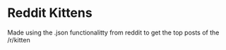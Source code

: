 # Reddit Kittens
 
Made using the .json functionalitty from reddit to get the top posts of the /r/kitten